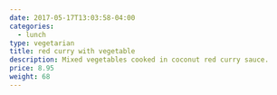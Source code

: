 ```yaml
---
date: 2017-05-17T13:03:58-04:00
categories:
  - lunch
type: vegetarian
title: red curry with vegetable
description: Mixed vegetables cooked in coconut red curry sauce.
price: 8.95
weight: 68
---
```

